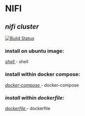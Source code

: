 # NIFI
## _nifi cluster_

[![Build Status](https://travis-ci.org/joemccann/dillinger.svg?branch=master)](https://nodesource.com/products/nsolid)

### install on ubuntu image:
[ _shell_ ](https://github.com/mindsetcloud/infra-data-engineer/blob/main/docker/kafka/install.sh) - shell

### install within docker compose:
[ _docker-compose_ ](https://github.com/mindsetcloud/infra-data-engineer/blob/main/docker/kafka/kafka.yml) - docker-compose

### _install within dockerfile:_
[ _dockerfile_ ](https://github.com/mindsetcloud/infra-data-engineer/blob/main/docker/kafka/Dockerfile) - dockerfile
